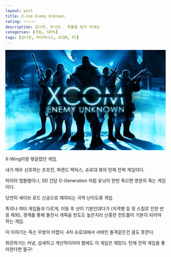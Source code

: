 ```yaml
---
layout: post
title: X-Com Enemy Unknown
rating: ⭐️⭐️⭐️⭐️☆
description: 감나빗, 빗나감.. 확률을 믿지 마세요
categories: [게임, SRPG]
tags: [감나빗, 파이락시스, XCOM, PC]
---
```


![X-COM](../../img/2013/xcom_eu.jpg)

X-Wing이랑 헷갈렸던 게임.

내가 매우 선호하는 조조전, 파랜드 택틱스, 슈로대 류의 턴제 전략 게임이다. 

파이어 엠블렘이나, SD 건담 G-Generation 처럼 유닛이 한번 죽으면 영원히 죽는 게임이다.

당연히 세이브 로드 신공으로 깨야되는 극악 난이도류 게임.

특히나 여타 게임들과 다르게, 이동 후 샷이 기본인데다가 (저격병 등 및 스킬로 인한 반응 제외), 경계를 통해 돌진시 개죽음 빈도도 높은지라 신중한 컨트롤이 기본이 되어야 하는 게임.

이 이야기는 즉슨 무쌍이 어렵다. 4차 슈로대에서 서바인 돌격같은건 꿈도 못꾼다.

화끈하기는 커녕, 섬세하고 계산적이어야 함에도 이 게임은 재밌다. 턴제 전략 게임을 좋아한다면 필구!
